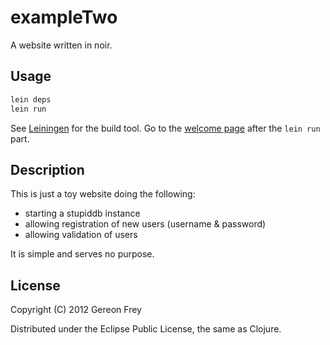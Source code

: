 # exampleTwo

A website written in noir. 

## Usage

```bash
lein deps
lein run
```

See [Leiningen](https://github.com/technomancy/leiningen) for the
build tool. Go to the [welcome page](http://localhost:8080/welcome) after the ```lein
run``` part.

## Description

This is just a toy website doing the following:

 - starting a stupiddb instance
 - allowing registration of new users (username & password)
 - allowing validation of users
 
It is simple and serves no purpose.

## License

Copyright (C) 2012 Gereon Frey

Distributed under the Eclipse Public License, the same as Clojure.

